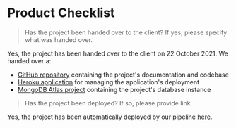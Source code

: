# Product Checklist

> Has the project been handed over to the client? If yes, please specify what was handed over.

Yes, the project has been handed over to the client on 22 October 2021. We handed over a:

- [GitHub repository](https://github.com/yiyangshen/COMP30022-DocMcStuffins) containing the project's documentation and codebase
- [Heroku application](https://dashboard.heroku.com/apps/doc-mcstuffins) for managing the application's deployment
- [MongoDB Atlas project](https://cloud.mongodb.com/v2/612340a98f783a3d1564edf4) containing the project's database instance

> Has the project been deployed? If so, please provide link.

Yes, the project has been automatically deployed by our pipeline [here](https://doc-mcstuffins.herokuapp.com/).
